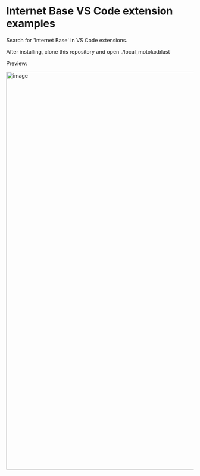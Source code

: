 # Internet Base VS Code extension examples

Search for 'Internet Base' in VS Code extensions.

After installing, clone this repository and open ./local_motoko.blast

Preview:

<img width="1068" alt="image" src="https://github.com/infu/internet-base-vsc-examples/assets/24810/a7ac9b21-ba75-4aa4-b427-b49aefb0b105">
